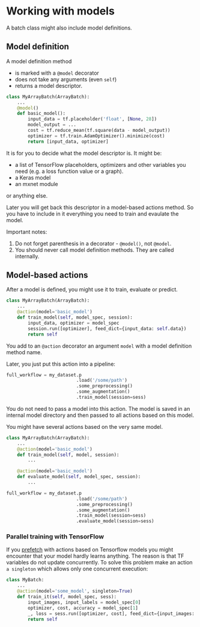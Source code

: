 # Working with models

A batch class might also include model definitions.

## Model definition
A model definition method
- is marked with a `@model` decorator
- does not take any arguments (even `self`)
- returns a model descriptor.

```python
class MyArrayBatch(ArrayBatch):
    ...
    @model()
    def basic_model():
        input_data = tf.placeholder('float', [None, 28])
        model_output = ...
        cost = tf.reduce_mean(tf.square(data - model_output))
        optimizer = tf.train.AdamOptimizer().minimize(cost)
        return [input_data, optimizer]
```
It is for you to decide what the model descriptor is. It might be:
- a list of TensorFlow placeholders, optimizers and other variables you need (e.g. a loss function value or a graph).
- a Keras model
- an mxnet module

or anything else.

Later you will get back this descriptor in a model-based actions method. So you have to include in it everything you need to train and evaulate the model.

Important notes:
1. Do not forget parenthesis in a decorator - `@model()`, not `@model`.
1. You should never call model definition methods. They are called internally.

## Model-based actions
After a model is defined, you might use it to train, evaluate or predict.

```python
class MyArrayBatch(ArrayBatch):
    ...
    @action(model='basic_model')
    def train_model(self, model_spec, session):
        input_data, optimizer = model_spec
        session.run([optimizer], feed_dict={input_data: self.data})
        return self
```
You add to an `@action` decorator an argument `model` with a model definition method name.

Later, you just put this action into a pipeline:
```python
full_workflow = my_dataset.p
                          .load('/some/path')
                          .some_preprocessing()
                          .some_augmentation()
                          .train_model(session=sess)
```
You do not need to pass a model into this action. The model is saved in an internal model directory and then passed to all actions based on this model.

You might have several actions based on the very same model.
```python
class MyArrayBatch(ArrayBatch):
    ...
    @action(model='basic_model')
    def train_model(self, model, session):
        ...

    @action(model='basic_model')
    def evaluate_model(self, model_spec, session):
        ...

full_workflow = my_dataset.p
                          .load('/some/path')
                          .some_preprocessing()
                          .some_augmentation()
                          .train_model(session=sess)
                          .evaluate_model(session=sess)
```

### Parallel training with TensorFlow
If you [prefetch](prefetch.md) with actions based on Tensorflow models you might encounter that your model hardly learns anything. The reason is that TF variables do not update concurrently. To solve this problem make an action `a singleton` which allows only one concurrent execution:
```python
class MyBatch:
    ...
    @action(model='some_model', singleton=True)
    def train_it(self, model_spec, sess):
        input_images, input_labels = model_spec[0]
        optimizer, cost, accuracy = model_spec[1]
        _, loss = sess.run([optimizer, cost], feed_dict={input_images: self.images, input_labels: self.labels})
        return self
```
